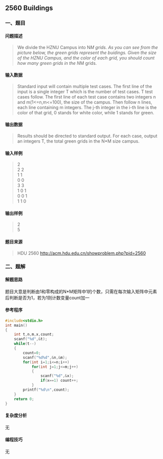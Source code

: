 ## 2560 Buildings

### 一、题目

#### 问题描述

> We divide the HZNU Campus into N*M grids. As you can see from the picture below, the green grids represent the buidings. Given the size of the HZNU Campus, and the color of each grid, you should count how many green grids in the N*M grids.

#### 输入数据

> Standard input will contain multiple test cases. The first line of the input is a single integer T which is the number of test cases. T test cases follow. The first line of each test case contains two integers n and m(1<=n,m<=100), the size of the campus. Then follow n lines, each line containing m integers. The j-th integer in the i-th line is the color of that grid, 0 stands for white color, while 1 stands for green.

#### 输出数据

> Results should be directed to standard output. For each case, output an integers T, the total green grids in the N*M size campus.

#### 输入样例

>2  
>2 2  
1 1  
0 0  
3 3  
1 0 1  
0 0 1  
1 1 0

#### 输出样例

> 2  
5

#### 题目来源

> HDU 2560 http://acm.hdu.edu.cn/showproblem.php?pid=2560

### 二、题解

#### 解题思路
题目大意是判断由1和零构成的N*M矩阵中1的个数，只需在每次输入矩阵中元素后判断是否为1，若为1则计数变量count加一


#### 参考程序

```c
#include<stdio.h>
int main()
{
	int t,n,m,x,count;
	scanf("%d",&t);
	while(t--)
	{
		count=0;
		scanf("%d%d",&n,&m);
		for(int i=1;i<=n;i++)
		    for(int j=1;j<=m;j++)
		    {
				scanf("%d",&x);
				if(x==1) count++;
			}
		printf("%d\n",count);		
	}
	return 0;
}
```

#### 复杂度分析

无

#### 编程技巧

无